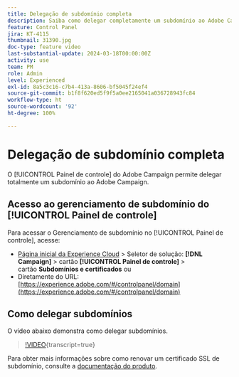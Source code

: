 ```yaml
---
title: Delegação de subdomínio completa
description: Saiba como delegar completamente um subdomínio ao Adobe Campaign.
feature: Control Panel
jira: KT-4115
thumbnail: 31390.jpg
doc-type: feature video
last-substantial-update: 2024-03-18T00:00:00Z
activity: use
team: PM
role: Admin
level: Experienced
exl-id: 8a5c3c16-c7b4-413a-8606-bf5045f24ef4
source-git-commit: b1f8f620ed5f9f5a0ee2165041a036728943fc84
workflow-type: ht
source-wordcount: '92'
ht-degree: 100%

---
```


# Delegação de subdomínio completa

O [!UICONTROL Painel de controle] do Adobe Campaign permite delegar totalmente um subdomínio ao Adobe Campaign.

## Acesso ao gerenciamento de subdomínio do [!UICONTROL Painel de controle]

Para acessar o Gerenciamento de subdomínio no [!UICONTROL Painel de controle], acesse:

* [Página inicial da Experience Cloud](https://experience.adobe.com/#/home) > Seletor de solução: **[!DNL Campaign]** > cartão **[!UICONTROL Painel de controle]** > cartão **Subdomínios e certificados**
ou
* Diretamente do URL: [https://experience.adobe.com/#/controlpanel/domain](https://experience.adobe.com/#/controlpanel/domain)

## Como delegar subdomínios

O vídeo abaixo demonstra como delegar subdomínios.

>[!VIDEO](https://video.tv.adobe.com/v/31390?learn=on){transcript=true}

Para obter mais informações sobre como renovar um certificado SSL de subdomínio, consulte a [documentação do produto](https://experienceleague.adobe.com/docs/control-panel/using/subdomains-and-certificates/renewing-subdomain-certificate.html?lang=pt-BR).
